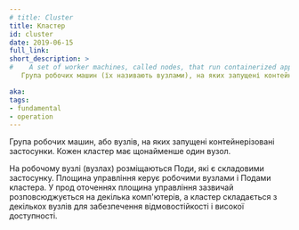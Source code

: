 ```yaml
---
# title: Cluster
title: Кластер
id: cluster
date: 2019-06-15
full_link: 
short_description: >
#    A set of worker machines, called nodes, that run containerized applications. Every cluster has at least one worker node.
   Група робочих машин (їх називають вузлами), на яких запущені контейнерізовані застосунки. Кожен кластер має щонайменше один вузол.

aka: 
tags:
- fundamental
- operation
---
```

<!-- A set of worker machines, called nodes, that run containerized applications. Every cluster has at least one worker node. -->
Група робочих машин, або вузлів, на яких запущені контейнерізовані застосунки. Кожен кластер має щонайменше один вузол.

<!--more-->
<!-- The worker node(s) host the pods that are the components of the application. The Control Plane manages the worker nodes and the pods in the cluster. In production environments, the Control Plane usually runs across multiple computers and a cluster usually runs multiple nodes, providing fault-tolerance and high availability. -->
На робочому вузлі (вузлах) розміщаються Поди, які є складовими застосунку. Площина управління керує робочими вузлами і Подами кластера. У прод оточеннях площина управління зазвичай розповсюджується на декілька комп'ютерів, а кластер складається з декількох вузлів для забезпечення відмовостійкості і високої доступності.
